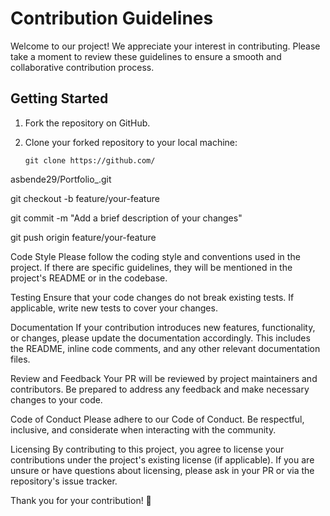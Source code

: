 # Contribution Guidelines

Welcome to our project! We appreciate your interest in contributing. Please take a moment to review these guidelines to ensure a smooth and collaborative contribution process.

## Getting Started

1. Fork the repository on GitHub.

2. Clone your forked repository to your local machine:
   ```shell
   git clone https://github.com/
asbende29/Portfolio_.git

   
git checkout -b feature/your-feature

git commit -m "Add a brief description of your changes"

git push origin feature/your-feature

Code Style
Please follow the coding style and conventions used in the project. If there are specific guidelines, they will be mentioned in the project's README or in the codebase.

Testing
Ensure that your code changes do not break existing tests. If applicable, write new tests to cover your changes.

Documentation
If your contribution introduces new features, functionality, or changes, please update the documentation accordingly. This includes the README, inline code comments, and any other relevant documentation files.

Review and Feedback
Your PR will be reviewed by project maintainers and contributors. Be prepared to address any feedback and make necessary changes to your code.

Code of Conduct
Please adhere to our Code of Conduct. Be respectful, inclusive, and considerate when interacting with the community.

Licensing
By contributing to this project, you agree to license your contributions under the project's existing license (if applicable). If you are unsure or have questions about licensing, please ask in your PR or via the repository's issue tracker.

Thank you for your contribution! 🎉
